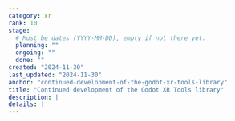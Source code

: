 ```yaml
---
category: xr
rank: 10
stage:
  # Must be dates (YYYY-MM-DD), empty if not there yet.
  planning: ""
  ongoing: ""
  done: ""
created: "2024-11-30"
last_updated: "2024-11-30"
anchor: "continued-development-of-the-godot-xr-tools-library"
title: "Continued development of the Godot XR Tools library"
description: |
details: |
---
```

